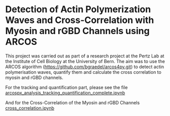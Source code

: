 # Detection of Actin Polymerization Waves and Cross-Correlation with Myosin and rGBD Channels using ARCOS

This project was carried out as part of a research project at the Pertz Lab at the Institute of Cell Biology at the University of Bern. The aim was to use the ARCOS algorithm (https://github.com/bgraedel/arcos4py.git) to detect actin polymerisation waves, quantify them and calculate the cross correlation to myosin and rGBD channels.

For the tracking and quantification part, please see the file [arcospx_analysis_tracking_quantification_complete.ipynb](https://github.com/leaBroe/arcospx_analysis_quantification_correlation/blob/master/arcospx_analysis_tracking_quantification_complete.ipynb)

And for the Cross-Correlation of the Myosin and rGBD Channels [cross_correlation.ipynb](https://github.com/leaBroe/arcospx_analysis_quantification_correlation/blob/master/cross_correlation.ipynb)
